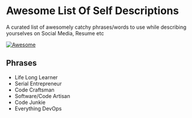 # Awesome List Of Self Descriptions
A curated list of awesomely catchy phrases/words to use while describing yourselves on Social Media, Resume etc

[![Awesome](https://cdn.rawgit.com/sindresorhus/awesome/d7305f38d29fed78fa85652e3a63e154dd8e8829/media/badge.svg)](https://github.com/sindresorhus/awesome)



## Phrases
* Life Long Learner
* Serial Entrepreneur
* Code Craftsman
* Software/Code Artisan
* Code Junkie
* Everything DevOps

